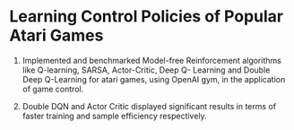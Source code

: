 # Learning Control Policies of Popular Atari Games

1. Implemented and benchmarked Model-free Reinforcement algorithms like Q-learning, SARSA, Actor-Critic, Deep Q- Learning and Double Deep Q-Learning for atari games, using OpenAI gym, in the application of game control.


2. Double DQN and Actor Critic displayed significant results in terms of faster training and sample efficiency respectively.
